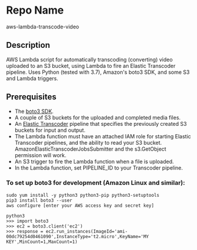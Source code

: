Repo Name
=========
aws-lambda-transcode-video

Description
---------------
AWS Lambda script for automatically transcoding (converting) video uploaded to an S3 bucket, using Lambda to fire an Elastic Transcoder pipeline. Uses Python (tested with 3.7), Amazon's boto3 SDK, and some S3 and Lambda triggers. 

Prerequisites
---------------
* The [boto3 SDK](https://aws.amazon.com/sdk-for-python/).
* A couple of S3 buckets for the uploaded and completed media files.
* An [Elastic Transcoder](https://aws.amazon.com/elastictranscoder/) pipeline that specifies the previously created S3 buckets for input and output.  
* The Lambda function must have an attached IAM role for starting Elastic Transcoder pipelines, and the ability to read your S3 bucket. AmazonElasticTranscoderJobsSubmitter and the s3.GetObject permission will work.
* An S3 trigger to fire the Lambda function when a file is uploaded.
* In the Lambda function, set PIPELINE_ID to your Transcoder pipeline.

### To set up boto3 for development (Amazon Linux and similar):
```
sudo yum install -y python3 python3-pip python3-setuptools
pip3 install boto3 --user
aws configure [enter your AWS access key and secret key]

python3
>>> import boto3
>>> ec2 = boto3.client('ec2')
>>> response = ec2.run_instances(ImageId='ami-00dc79254d0461090',InstanceType='t2.micro',KeyName='MY KEY',MinCount=1,MaxCount=1)
```
